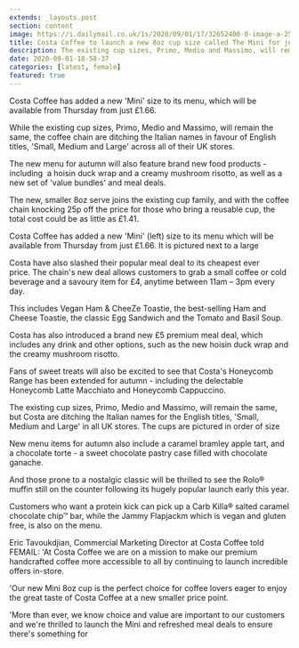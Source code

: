 ```yaml
---
extends: _layouts.post
section: content
image: https://i.dailymail.co.uk/1s/2020/09/01/17/32652400-0-image-a-25_1598976978398.jpg 
title: Costa Coffee to launch a new 8oz cup size called The Mini for just £1.66 
description: The existing cup sizes, Primo, Medio and Massimo, will remain the same, but Costa are ditching the Italian names for the English titles, Small, Medium and Large, in all UK stores. 
date: 2020-09-01-18-58-37 
categories: [latest, female] 
featured: true 
--- 
```

Costa Coffee has added a new 'Mini' size to its menu, which will be available from Thursday from just £1.66.

While the existing cup sizes, Primo, Medio and Massimo, will remain the same, the coffee chain are ditching the Italian names in favour of English titles, 'Small, Medium and Large' across all of their UK stores.

The new menu for autumn will also feature brand new food products - including  a hoisin duck wrap and a creamy mushroom risotto, as well as a new set of 'value bundles' and meal deals. 

The new, smaller 8oz serve joins the existing cup family, and with the coffee chain knocking 25p off the price for those who bring a reusable cup, the total cost could be as little as £1.41.

Costa Coffee has added a new 'Mini' (left) size to its menu which will be available from Thursday from just £1.66. It is pictured next to a large

Costa have also slashed their popular meal deal to its cheapest ever price. The chain's new deal allows customers to grab a small coffee or cold beverage and a savoury item for £4, anytime between 11am – 3pm every day. 

This includes Vegan Ham & CheeZe Toastie, the best-selling Ham and Cheese Toastie, the classic Egg Sandwich and the Tomato and Basil Soup.

Costa has also introduced a brand new £5 premium meal deal, which includes any drink and other options, such as the new hoisin duck wrap and the creamy mushroom risotto. 

Fans of sweet treats will also be excited to see that Costa's Honeycomb Range has been extended for autumn - including the delectable Honeycomb Latte Macchiato and Honeycomb Cappuccino.

The existing cup sizes, Primo, Medio and Massimo, will remain the same, but Costa are ditching the Italian names for the English titles, 'Small, Medium and Large' in all UK stores. The cups are pictured in order of size

New menu items for autumn also include a caramel bramley apple tart, and a chocolate torte - a sweet chocolate pastry case filled with chocolate ganache. 

And those prone to a nostalgic classic will be thrilled to see the Rolo® muffin still on the counter following its hugely popular launch early this year.

Customers who want a protein kick can pick up a Carb Killa® salted caramel chocolate chip™ bar, while the Jammy Flapjackm which is vegan and gluten free, is also on the menu.

Eric Tavoukdjian, Commercial Marketing Director at Costa Coffee told FEMAIL: 'At Costa Coffee we are on a mission to make our premium handcrafted coffee more accessible to all by continuing to launch incredible offers in-store. 

'Our new Mini 8oz cup is the perfect choice for coffee lovers eager to enjoy the great taste of Costa Coffee at a new smaller price point. 

'More than ever, we know choice and value are important to our customers and we're thrilled to launch the Mini and refreshed meal deals to ensure there's something for

